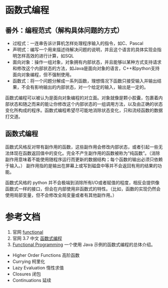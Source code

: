 # 函数式编程
## 番外：编程范式（解构具体问题的方式）
- 过程式：一连串告诉计算机怎样处理程序输入的指令，如C、Pascal
- 声明式：编写一个用来描述待解决问题的说明，并且这个语言的具体实现会指明怎样高效的进行计算，如SQL
- 面向对象：操作一组对象，对象拥有内部状态，并且能够以某种方式支持请求和修改这个内部状态的方法，如Java是面向对象的语言，C++和python支持面向对象编程，但不强制使用。
- 函数式：将一个问题分解成一系列函数，理想情况下函数只接受输入并输出结果，不会有影响输出的内部状态，对一个给定的输入，输出是一定的。

函数式编程可以被认为是面向对象编程的对立面。对象就像是颗小胶囊，包裹着内部状态和随之而来的能让你修改这个内部状态的一组调用方法，以及由正确的状态变化所构成的程序。函数式编程希望尽可能地消除状态变化，只和流经函数的数据打交道。

## 函数式编程
函数式风格反对带有副作用的函数，这些副作用会修改内部状态，或者引起一些无法体现在函数返回值中的变化。完全不产生副作用的函数被称为“纯函数”。（消除副作用意味着不能使用随程序运行而更新的数据结构；每个函数的输出必须只依赖于输入。）
副作用指的是输出在屏幕上或写到磁盘中等并不会返回有用的结果的功能。

函数式风格的 python 并不会极端到消除所有I/O或者赋值的程度，相反会提供像函数式一样的接口，但会在内部使用非函数式的特性。（比如，函数的实现仍然会使用局部变量，但不会修改全局变量或者有其他副作用。）


# 参考文档
1. 官网 [functional](https://docs.python.org/3.5/howto/functional.html)
2. 官网 3.7 中文 [函数式编程](https://docs.python.org/zh-cn/3.7/howto/functional.html)
3. [Functional Programming](http://www.defmacro.org/2006/06/19/fp.html) 一个使用 Java 示例的函数式编程的总体介绍。
- Higher Order Functions 高阶函数
- Currying 柯里化
- Lazy Evaluation 惰性求值
- Closures 闭包
- Continuations 延续